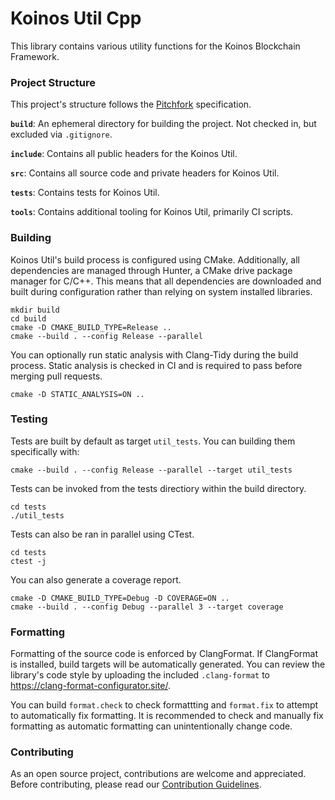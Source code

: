 # Koinos Util Cpp

This library contains various utility functions for the Koinos Blockchain Framework.

### Project Structure

This project's structure follows the [Pitchfork](https://api.csswg.org/bikeshed/?force=1&url=https://raw.githubusercontent.com/vector-of-bool/pitchfork/develop/data/spec.bs) specification.

**`build`**: An ephemeral directory for building the project. Not checked in, but excluded via `.gitignore`.

**`include`**: Contains all public headers for the Koinos Util.

**`src`**: Contains all source code and private headers for Koinos Util.

**`tests`**: Contains tests for Koinos Util.

**`tools`**: Contains additional tooling for Koinos Util, primarily CI scripts.

### Building

Koinos Util's build process is configured using CMake. Additionally, all dependencies are managed through Hunter, a CMake drive package manager for C/C++. This means that all dependencies are downloaded and built during configuration rather than relying on system installed libraries.

```
mkdir build
cd build
cmake -D CMAKE_BUILD_TYPE=Release ..
cmake --build . --config Release --parallel
```

You can optionally run static analysis with Clang-Tidy during the build process. Static analysis is checked in CI and is required to pass before merging pull requests.

```
cmake -D STATIC_ANALYSIS=ON ..
```

### Testing

Tests are built by default as target `util_tests`. You can building them specifically with:

```
cmake --build . --config Release --parallel --target util_tests
```

Tests can be invoked from the tests directiory within the build directory.

```
cd tests
./util_tests
```

Tests can also be ran in parallel using CTest.

```
cd tests
ctest -j
```

You can also generate a coverage report.

```
cmake -D CMAKE_BUILD_TYPE=Debug -D COVERAGE=ON ..
cmake --build . --config Debug --parallel 3 --target coverage
```

### Formatting

Formatting of the source code is enforced by ClangFormat. If ClangFormat is installed, build targets will be automatically generated. You can review the library's code style by uploading the included `.clang-format` to https://clang-format-configurator.site/.

You can build `format.check` to check formattting and `format.fix` to attempt to automatically fix formatting. It is recommended to check and manually fix formatting as automatic formatting can unintentionally change code.

### Contributing

As an open source project, contributions are welcome and appreciated. Before contributing, please read our [Contribution Guidelines](CONTRIBUTING.md).
